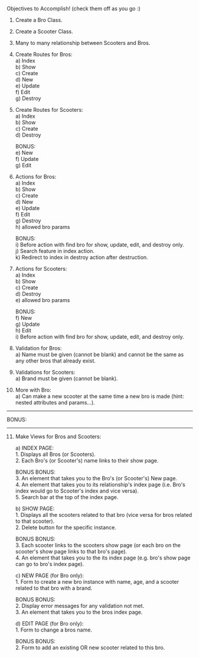 Objectives to Accomplish!
    (check them off as you go :)

1) Create a Bro Class.

2) Create a Scooter Class.

3) Many to many relationship between Scooters and Bros.

4) Create Routes for Bros: <br/>
    a) Index <br/>
    b) Show <br/>
    c) Create <br/>
    d) New <br/>
    e) Update <br/>
    f) Edit <br/>
    g) Destroy

5) Create Routes for Scooters: <br/>
    a) Index <br/>
    b) Show <br/>
    c) Create <br/>
    d) Destroy
    
    BONUS: <br/>
    e) New <br/>
    f) Update <br/>
    g) Edit

6) Actions for Bros: <br/>
    a) Index <br/>
    b) Show <br/>
    c) Create <br/>
    d) New <br/>
    e) Update <br/>
    f) Edit <br/>
    g) Destroy <br/>
    h) allowed bro params
    
    BONUS: <br/>
    i) Before action with find bro for show, update, edit, and destroy only. <br/>
    j) Search feature in index action. <br/>
    k) Redirect to index in destroy action after destruction.

7) Actions for Scooters: <br/>
    a) Index <br/>
    b) Show <br/>
    c) Create <br/>
    d) Destroy <br/>
    e) allowed bro params
    
    BONUS: <br/>
    f) New <br/>
    g) Update <br/>
    h) Edit <br/>
    i) Before action with find bro for show, update, edit, and destroy only.

8) Validation for Bros: <br/>
    a) Name must be given (cannot be blank) and cannot be the same as any other bros that already exist.

9) Validations for Scooters: <br/>
    a) Brand must be given (cannot be blank).

10) More with Bro: <br/>
    a) Can make a new scooter at the same time a new bro is made (hint: nested attributes and params...).

----------

BONUS:

----------

11) Make Views for Bros and Scooters:
    
    a) INDEX PAGE: <br/>
		1. Displays all Bros (or Scooters). <br/>
        2. Each Bro's (or Scooter's) name links to their show page.
        
       BONUS BONUS: <br/>
        3. An element that takes you to the Bro's (or Scooter's) New page. <br/>
        4. An element that takes you to its relationship's index page (i.e. Bro's index would go to Scooter's index and vice versa). <br/>
        5. Search bar at the top of the index page.
    
    b) SHOW PAGE: <br/>
        1. Displays all the scooters related to that bro (vice versa for bros related to that scooter). <br/>
        2. Delete button for the specific instance. <br/>
        
       BONUS BONUS: <br/>
        3. Each scooter links to the scooters show page (or each bro on the scooter's show page links to that bro's page). <br/>
        4. An element that takes you to the its index page (e.g. bro's show page can go to bro's index page).
    
    c) NEW PAGE (for Bro only): <br/>
        1. Form to create a new bro instance with name, age, and a scooter related to that bro with a brand. <br/>
        
       BONUS BONUS: <br/>
        2. Display error messages for any validation not met. <br/>
        3. An element that takes you to the bros index page.
    
    d) EDIT PAGE (for Bro only): <br/>
        1. Form to change a bros name. <br/>
        
       BONUS BONUS: <br/>
        2. Form to add an existing OR new scooter related to this bro.
